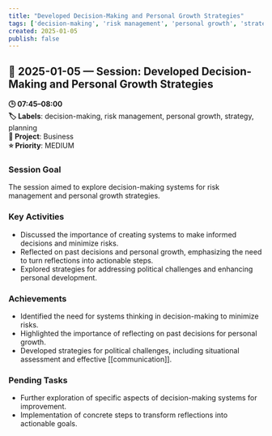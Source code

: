 ```yaml
---
title: "Developed Decision-Making and Personal Growth Strategies"
tags: ['decision-making', 'risk management', 'personal growth', 'strategy', 'planning']
created: 2025-01-05
publish: false
---
```


## 📅 2025-01-05 — Session: Developed Decision-Making and Personal Growth Strategies

**🕒 07:45–08:00**  
**🏷️ Labels**: decision-making, risk management, personal growth, strategy, planning  
**📂 Project**: Business  
**⭐ Priority**: MEDIUM  


### Session Goal
The session aimed to explore decision-making systems for risk management and personal growth strategies.

### Key Activities
- Discussed the importance of creating systems to make informed decisions and minimize risks.
- Reflected on past decisions and personal growth, emphasizing the need to turn reflections into actionable steps.
- Explored strategies for addressing political challenges and enhancing personal development.

### Achievements
- Identified the need for systems thinking in decision-making to minimize risks.
- Highlighted the importance of reflecting on past decisions for personal growth.
- Developed strategies for political challenges, including situational assessment and effective [[communication]].

### Pending Tasks
- Further exploration of specific aspects of decision-making systems for improvement.
- Implementation of concrete steps to transform reflections into actionable goals.
